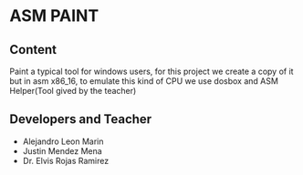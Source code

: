 # ASM PAINT

## Content

Paint a typical tool for windows users, for this project 
we create a copy of it but in asm x86_16, to emulate this 
kind of CPU we use dosbox and ASM Helper(Tool gived by the teacher)

## Developers and Teacher 

- Alejandro Leon Marin
- Justin Mendez Mena
- Dr. Elvis Rojas Ramirez
